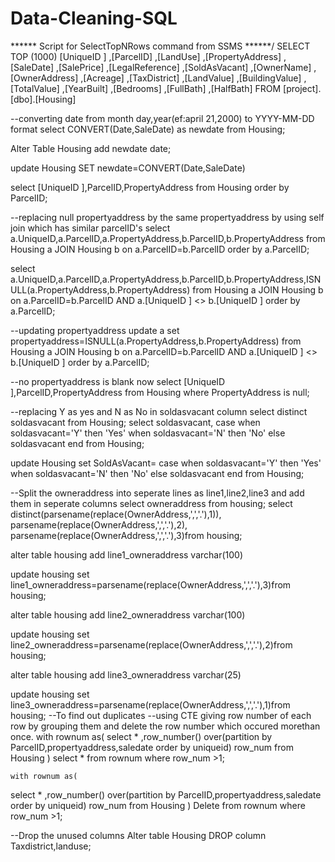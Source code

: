# Data-Cleaning-SQL
****** Script for SelectTopNRows command from SSMS  ******/
SELECT TOP (1000) [UniqueID ]
      ,[ParcelID]
      ,[LandUse]
      ,[PropertyAddress]
      ,[SaleDate]
      ,[SalePrice]
      ,[LegalReference]
      ,[SoldAsVacant]
      ,[OwnerName]
      ,[OwnerAddress]
      ,[Acreage]
      ,[TaxDistrict]
      ,[LandValue]
      ,[BuildingValue]
      ,[TotalValue]
      ,[YearBuilt]
      ,[Bedrooms]
      ,[FullBath]
      ,[HalfBath]
  FROM [project].[dbo].[Housing]


  --converting date from month day,year(ef:april 21,2000) to YYYY-MM-DD format
  select CONVERT(Date,SaleDate) as newdate from Housing;

  Alter Table Housing  add newdate date;

  update Housing
  SET  newdate=CONVERT(Date,SaleDate)  

  select [UniqueID ],ParcelID,PropertyAddress from Housing
   order by ParcelID;

   --replacing null propertyaddress by the same propertyaddress by using self join which has similar parcelID's
   select a.UniqueID,a.ParcelID,a.PropertyAddress,b.ParcelID,b.PropertyAddress from Housing a 
   JOIN Housing b on a.ParcelID=b.ParcelID
   order by a.ParcelID;

   select a.UniqueID,a.ParcelID,a.PropertyAddress,b.ParcelID,b.PropertyAddress,ISNULL(a.PropertyAddress,b.PropertyAddress) from Housing a 
   JOIN Housing b on a.ParcelID=b.ParcelID
   AND a.[UniqueID ] <> b.[UniqueID ]
  order by a.ParcelID;

  --updating propertyaddress
  update a
  set propertyaddress=ISNULL(a.PropertyAddress,b.PropertyAddress)
  from Housing a 
  JOIN Housing b on a.ParcelID=b.ParcelID
   AND a.[UniqueID ] <> b.[UniqueID ]
  order by a.ParcelID;

  --no propertyaddress is blank now
  select [UniqueID ],ParcelID,PropertyAddress from Housing
  where PropertyAddress is null;

  --replacing Y as yes and N as No in soldasvacant column
  select distinct soldasvacant from Housing;
   select soldasvacant,
   case 
   when soldasvacant='Y' then 'Yes'
   when soldasvacant='N' then 'No' 
   else soldasvacant end
   from Housing;

   update Housing set 
   SoldAsVacant= 
   case 
   when soldasvacant='Y' then 'Yes'
   when soldasvacant='N' then 'No' 
   else soldasvacant end
   from Housing;

   --Split the owneraddress into seperate lines as line1,line2,line3 and add them in seperate columns
   select owneraddress from housing;
   select distinct(parsename(replace(OwnerAddress,',','.'),1)),
   parsename(replace(OwnerAddress,',','.'),2),
   parsename(replace(OwnerAddress,',','.'),3)from housing;

   alter table housing add line1_owneraddress varchar(100)

   update housing set 
   line1_owneraddress=parsename(replace(OwnerAddress,',','.'),3)from housing;

   alter table housing add line2_owneraddress varchar(100)

   update housing set 
   line2_owneraddress=parsename(replace(OwnerAddress,',','.'),2)from housing;

   alter table housing add line3_owneraddress varchar(25)

   update housing set 
   line3_owneraddress=parsename(replace(OwnerAddress,',','.'),1)from housing;
--To find out duplicates
--using CTE giving row number of each row by grouping them and delete the row number which occured morethan once.
   with rownum as(
   select * ,row_number() over(partition by ParcelID,propertyaddress,saledate order by uniqueid) row_num
   from Housing
   )
   select * from rownum
   where row_num >1;


    with rownum as(
   select * ,row_number() over(partition by ParcelID,propertyaddress,saledate order by uniqueid) row_num
   from Housing
   )
   Delete from rownum
   where row_num >1;


  --Drop the unused columns
   Alter table Housing 
   DROP column Taxdistrict,landuse;
